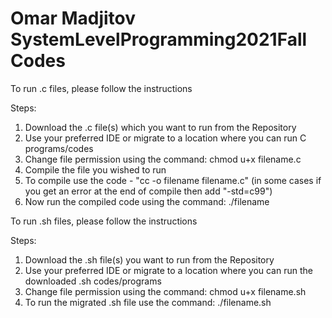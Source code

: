 # Omar Madjitov SystemLevelProgramming2021Fall Codes



To run .c files, please follow the instructions

Steps: 
1. Download the .c file(s) which you want to run from the Repository 
2. Use your preferred IDE or migrate to a location where you can run C programs/codes 
3. Change file permission using the command: chmod u+x filename.c 
4. Compile the file you wished to run 
5. To compile use the code - "cc -o filename filename.c" (in some cases if you get an error at the end of compile then add "-std=c99") 
6. Now run the compiled code using the command: ./filename

To run .sh files, please follow the instructions

Steps: 
1. Download the .sh file(s) you want to run from the Repository 
2. Use your preferred IDE or migrate to a location where you can run the downloaded .sh codes/programs 
3. Change file permission using the command: chmod u+x filename.sh 
4. To run the migrated .sh file use the command: ./filename.sh
